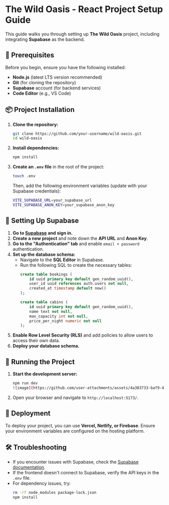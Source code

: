 # The Wild Oasis - React Project Setup Guide

This guide walks you through setting up **The Wild Oasis** project, including integrating **Supabase** as the backend.

## 🚀 Prerequisites

Before you begin, ensure you have the following installed:

- **Node.js** (latest LTS version recommended)
- **Git** (for cloning the repository)
- **Supabase** account (for backend services)
- **Code Editor** (e.g., VS Code)

## 📦 Project Installation

1. **Clone the repository:**

   ```sh
   git clone https://github.com/your-username/wild-oasis.git
   cd wild-oasis
   ```

2. **Install dependencies:**

   ```sh
   npm install
   ```

3. **Create an ****`.env`**** file** in the root of the project:

   ```sh
   touch .env
   ```

   Then, add the following environment variables (update with your Supabase credentials):

   ```sh
   VITE_SUPABASE_URL=your_supabase_url
   VITE_SUPABASE_ANON_KEY=your_supabase_anon_key
   ```

## 🔧 Setting Up Supabase

1. **Go to ****[Supabase](https://supabase.com)**** and sign in.**
2. **Create a new project** and note down the **API URL** and **Anon Key**.
3. **Go to the "Authentication" tab** and enable `email + password` authentication.
4. **Set up the database schema:**
   - Navigate to the **SQL Editor** in Supabase.
   - Run the following SQL to create the necessary tables:
     ```sql
     create table bookings (
         id uuid primary key default gen_random_uuid(),
         user_id uuid references auth.users not null,
         created_at timestamp default now()
     );

     create table cabins (
         id uuid primary key default gen_random_uuid(),
         name text not null,
         max_capacity int not null,
         price_per_night numeric not null
     );
     ```
5. **Enable Row Level Security (RLS)** and add policies to allow users to access their own data.
6. **Deploy your database schema.**

## 🏃 Running the Project

1. **Start the development server:**
   ```sh
   npm run dev
   ![image](https://github.com/user-attachments/assets/4a383733-baf9-40e6-873f-7391da2d1711)

   ```
2. Open your browser and navigate to `http://localhost:5173/`.

## 🚀 Deployment

To deploy your project, you can use **Vercel, Netlify, or Firebase**. Ensure your environment variables are configured on the hosting platform.

## 🛠 Troubleshooting

- If you encounter issues with Supabase, check the [Supabase documentation](https://supabase.com/docs).
- If the frontend doesn't connect to Supabase, verify the API keys in the `.env` file.
- For dependency issues, try:
  ```sh
  rm -rf node_modules package-lock.json
  npm install
  ```

